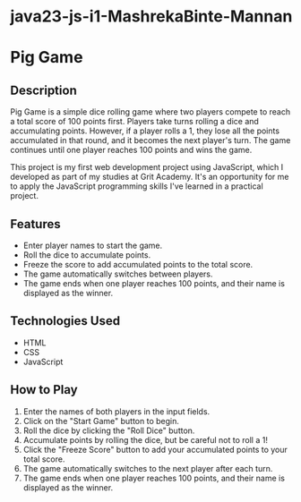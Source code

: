 # java23-js-i1-MashrekaBinte-Mannan
# Pig Game

## Description
Pig Game is a simple dice rolling game where two players compete to reach a total score of 100 points first. Players take turns rolling a dice and accumulating points. However, if a player rolls a 1, they lose all the points accumulated in that round, and it becomes the next player's turn. The game continues until one player reaches 100 points and wins the game.

This project is my first web development project using JavaScript, which I developed as part of my studies at Grit Academy. It's an opportunity for me to apply the JavaScript programming skills I've learned in a practical project.

## Features
- Enter player names to start the game.
- Roll the dice to accumulate points.
- Freeze the score to add accumulated points to the total score.
- The game automatically switches between players.
- The game ends when one player reaches 100 points, and their name is displayed as the winner.


## Technologies Used
- HTML
- CSS
- JavaScript

## How to Play
1. Enter the names of both players in the input fields.
2. Click on the "Start Game" button to begin.
3. Roll the dice by clicking the "Roll Dice" button.
4. Accumulate points by rolling the dice, but be careful not to roll a 1!
5. Click the "Freeze Score" button to add your accumulated points to your total score.
6. The game automatically switches to the next player after each turn.
7. The game ends when one player reaches 100 points, and their name is displayed as the winner.

